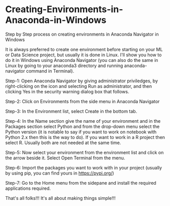 # Creating-Environments-in-Anaconda-in-Windows
Step by Step process on creating environments in Anaconda Navigator in Windows

It is always preferred to create one environment before starting on your ML or Data Science project, but usually it is done in Linux. I'll show you how to do it in Windows using 
Anaconda Navigator (you can also do the same in Linux by going to your anaconda3 directory and running anaconda-navigator command in Terminal).

Step-1: Open Anaconda Navigator by giving administrator priviledges, by right-clicking on the icon and selecting Run as administrator, and then clicking Yes in the security warning dialog box that follows.

Step-2: Click on Environments from the side menu in Anaconda Navigator

Step-3: In the Environment list, select Create in the bottom tab.

Step-4: In the Name section give the name of your environment and in the Packages section select Python and from the drop-down menu select the Python version (it is notable to say
        if you want to work on notebook with Python 2.x then this is the way to do). If you want to work in a R project then select R. Usually both are not needed at the same             time.
        
Step-5: Now select your environment from the environment list and click on the arrow beside it. Select Open Terminal from the menu.

Step-6: Import the packages you want to work with in your project (usually by using pip, you can find yours in https://pypi.org/)

Step-7: Go to the Home menu from the sidepane and install the required applications required. 

That's all folks!!! It's all about making things simple!!!
        
